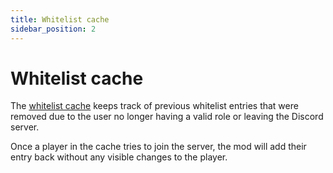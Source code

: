 ```yaml
---
title: Whitelist cache
sidebar_position: 2
---
```


# Whitelist cache

The <u>whitelist cache</u> keeps track of previous whitelist entries that were 
removed due to the user no longer having a valid role or leaving the Discord server.

Once a player in the cache tries to join the server, the mod will add 
their entry back without any visible changes to the player.

